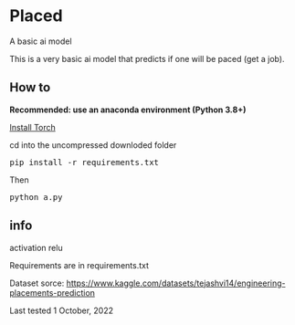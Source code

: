 # Placed

A basic ai model

This is a very basic ai model that predicts if one will be paced (get a job).

## How to

**Recommended: use an anaconda environment (Python 3.8+)**

[Install Torch](https://pytorch.org/get-started/locally/)

cd into the uncompressed downloded folder

<pre>
pip install -r requirements.txt
</pre>

Then

<pre>
python a.py
</pre>
## info 

activation relu

Requirements are in requirements.txt

Dataset sorce: <https://www.kaggle.com/datasets/tejashvi14/engineering-placements-prediction>

Last tested 1 October, 2022